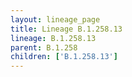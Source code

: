 ```yaml
---
layout: lineage_page
title: Lineage B.1.258.13
lineage: B.1.258.13
parent: B.1.258
children: ['B.1.258.13']
---
```


